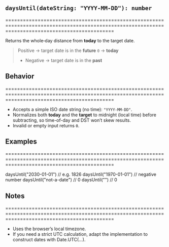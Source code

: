 ## `daysUntil(dateString: "YYYY-MM-DD"): number`
=================================================================================================================================================

Returns the whole‐day distance from **today** to the target date.
> Positive → target date is in the **future**
>  `0` → **today**
> - Negative → target date is in the **past**

## Behavior
=================================================================================================================================================

- Accepts a simple ISO date string (no time): `"YYYY-MM-DD"`.
- Normalizes both **today** and the **target** to midnight (local time) before subtracting, so time-of-day and DST won’t skew results.
- Invalid or empty input returns `0`.

## Examples
=================================================================================================================================================

daysUntil("2030-01-01")  // e.g. 1826
daysUntil("1970-01-01")  // negative number
daysUntil("not-a-date")  // 0
daysUntil("")            // 0

## Notes
=================================================================================================================================================

- Uses the browser’s local timezone.
- If you need a strict UTC calculation, adapt the implementation to construct dates with Date.UTC(...).
